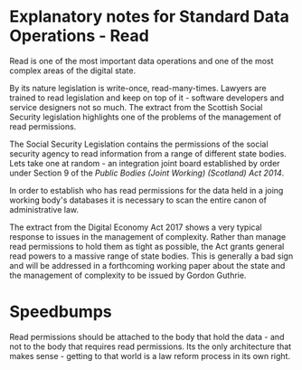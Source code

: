 # Explanatory notes for Standard Data Operations - Read

Read is one of the most important data operations and one of the most complex areas of the digital state.

By its nature legislation is write-once, read-many-times. Lawyers are trained to read legislation and keep on top of it - software developers and service designers not so much. The extract from the Scottish Social Security legislation highlights one of the problems of the management of read permissions.

The Social Security Legislation contains the permissions of the social security agency to read information from a range of different state bodies. Lets take one at random - an integration joint board established by order under Section 9 of the *Public Bodies (Joint Working) (Scotland) Act 2014*.

In order to establish who has read permissions for the data held in a joing working body's databases it is necessary to scan the entire canon of administrative law.

The extract from the Digital Economy Act 2017 shows a very typical response to issues in the management of complexity. Rather than manage read permissions to hold them as tight as possible, the Act grants general read powers to a massive range of state bodies. This is generally a bad sign and will be addressed in a forthcoming working paper about the state and the management of complexity to be issued by Gordon Guthrie.

# Speedbumps

Read permissions should be attached to the body that hold the data - and not to the body that requires read permissions. Its the only architecture that makes sense - getting to that world is a law reform process in its own right.
